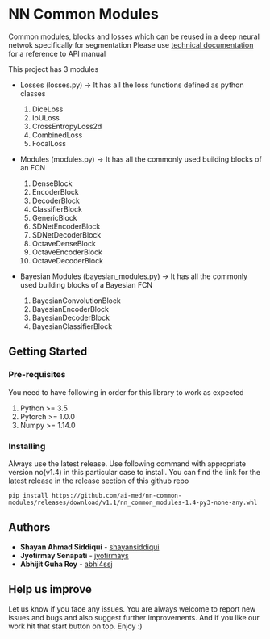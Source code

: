 # NN Common Modules

Common modules, blocks and losses which can be reused in a deep neural netwok specifically for segmentation Please use [technical documentation](https://ai-med.github.io/nn-common-modules/build/html/) for a reference to API manual

This project has 3 modules 
* Losses (losses.py) -> It has all the loss functions defined as python classes
    1. DiceLoss
    2. IoULoss
    3. CrossEntropyLoss2d
    4. CombinedLoss
    5. FocalLoss

* Modules (modules.py) -> It has all the commonly used building blocks of an FCN
    1. DenseBlock
    2. EncoderBlock
    3. DecoderBlock
    4. ClassifierBlock
    5. GenericBlock
    6. SDNetEncoderBlock
    7. SDNetDecoderBlock  
    8. OctaveDenseBlock
    9. OctaveEncoderBlock
    10. OctaveDecoderBlock

* Bayesian Modules (bayesian_modules.py) -> It has all the commonly used building blocks of a Bayesian FCN
    1. BayesianConvolutionBlock
    2. BayesianEncoderBlock
    3. BayesianDecoderBlock
    4. BayesianClassifierBlock

## Getting Started

### Pre-requisites

You need to have following in order for this library to work as expected
1. Python >= 3.5
2. Pytorch >= 1.0.0
3. Numpy >= 1.14.0

### Installing

Always use the latest release. Use following command with appropriate version no(v1.4) in this particular case to install. You can find the link for the latest release in the release section of this github repo

```
pip install https://github.com/ai-med/nn-common-modules/releases/download/v1.1/nn_common_modules-1.4-py3-none-any.whl
```

## Authors

* **Shayan Ahmad Siddiqui**  - [shayansiddiqui](https://github.com/shayansiddiqui)
* **Jyotirmay Senapati** - [jyotirmays](https://www.linkedin.com/in/jyotirmay-senapati-30615421)
* **Abhijit Guha Roy**  - [abhi4ssj](https://github.com/abhi4ssj)


## Help us improve
Let us know if you face any issues. You are always welcome to report new issues and bugs and also suggest further improvements. And if you like our work hit that start button on top. Enjoy :)
